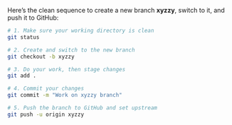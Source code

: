 Here’s the clean sequence to create a new branch **xyzzy**, switch to it, and push it to GitHub:

```bash
# 1. Make sure your working directory is clean
git status

# 2. Create and switch to the new branch
git checkout -b xyzzy

# 3. Do your work, then stage changes
git add .

# 4. Commit your changes
git commit -m "Work on xyzzy branch"

# 5. Push the branch to GitHub and set upstream
git push -u origin xyzzy
```

